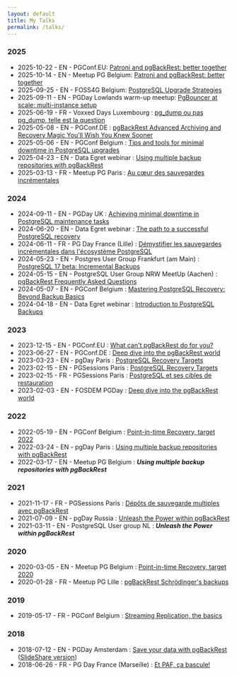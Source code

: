 ```yaml
---
layout: default
title: My Talks
permalink: /talks/
---
```


### 2025

* 2025-10-22 - EN - PGConf.EU: [Patroni and pgBackRest: better together](en/20251022_PGConfEU_Patroni-and-pgBackRest.pdf)
* 2025-10-14 - EN - Meetup PG Belgium: [Patroni and pgBackRest: better together](en/20251014_Meetup-PGBE_Patroni-and-pgBackRest.pdf)
* 2025-09-25 - EN - FOSS4G Belgium: [PostgreSQL Upgrade Strategies](en/20250925_FOSS4GBE_PostgreSQL-upgrade-strategies.pdf)
* 2025-09-11 - EN - PGDay Lowlands warm-up meetup: [PgBouncer at scale: multi-instance setup](en/20250912_PGDayLowlands_PgBouncer-at-scale.pdf)
* 2025-06-19 - FR - Voxxed Days Luxembourg : [pg_dump ou pas pg_dump, telle est la question](fr/20250619_voxxedlu_pgdump-ou-pas-pgdump.pdf)
* 2025-05-08 - EN - PGConf.DE : [pgBackRest Advanced Archiving and Recovery Magic You'll Wish You Knew Sooner](en/20250508_PGConfDE_sponsor-track.pdf)
* 2025-05-06 - EN - PGConf Belgium : [Tips and tools for minimal downtime in PostgreSQL upgrades](en/20250506_pgconfBE_minimal-downtime-in-PostgreSQL-upgrades.pdf)
* 2025-04-23 - EN - Data Egret webinar : [Using multiple backup repositories with pgBackRest](en/20250423_DataEgret-webinar_Using_multiple_repositories_with_pgBackRest.pdf)
* 2025-03-13 - FR - Meetup PG Paris : [Au cœur des sauvegardes incrémentales](fr/20250313_Meetup-Paris_Sauvegardes-incrementales.pdf)

### 2024

* 2024-09-11 - EN - PGDay UK : [Achieving minimal downtime in PostgreSQL maintenance tasks](en/20240911_PGDayUK_PostgreSQL-maintenance-tasks.pdf)
* 2024-06-20 - EN - Data Egret webinar : [The path to a successful PostgreSQL recovery](en/20240620_DataEgret-webinar_Path-to-PostgreSQL-Recovery.pdf)
* 2024-06-11 - FR - PG Day France (Lille) : [Démystifier les sauvegardes incrémentales dans l'écosystème PostgreSQL](fr/20240611_PGDayFrance_Sauvegardes-incrementales.pdf)
* 2024-05-23 - EN - Postgres User Group Frankfurt (am Main) : [PostgreSQL 17 beta: Incremental Backups](en/20240523_Meetup-Frankfurt_Incremental-Backups.pdf)
* 2024-05-15 - EN - PostgreSQL User Group NRW MeetUp (Aachen) : [pgBackRest Frequently Asked Questions](en/20240515_Meetup-Aachen_pgBackRest-FAQ.pdf)
* 2024-05-07 - EN - PGConf Belgium : [Mastering PostgreSQL Recovery: Beyond Backup Basics](en/20240507_pgconfBE_Mastering-PostgreSQL-Recovery.pdf)
* 2024-04-18 - EN - Data Egret webinar : [Introduction to PostgreSQL Backups](en/20240418_DataEgret-webinar_Introduction-to-PostgreSQL-Backups.pdf)

### 2023

* 2023-12-15 - EN - PGConf.EU : [What can't pgBackRest do for you?](en/20231215_PGConfEU_What-cant-pgBackRest-do-for-you.pdf)
* 2023-06-27 - EN - PGConf.DE : [Deep dive into the pgBackRest world](en/20230627_PGConfDE_Deep-dive-into-the-pgBackRest-world.reveal.pdf)
* 2023-03-23 - EN - pgDay Paris : [PostgreSQL Recovery Targets](https://pgstef.github.io/talks/en/20230323_pgDayParis_PostgreSQL-Recovery-Targets.reveal.pdf)
* 2023-02-15 - EN - PGSessions Paris : [PostgreSQL Recovery Targets](https://pgstef.github.io/talks/en/20230215_PGSessions_PostgreSQL-Recovery-Targets_EN.reveal.pdf)
* 2023-02-15 - FR - PGSessions Paris : [PostgreSQL et ses cibles de restauration](https://pgstef.github.io/talks/fr/20230215_PGSessions_PostgreSQL-Recovery-Targets_FR.reveal.pdf)
* 2023-02-03 - EN - FOSDEM PGDay : [Deep dive into the pgBackRest world](https://pgstef.github.io/talks/en/20230203_FOSDEM-PGDay_Deep-dive-into-the-pgBackRest-world.pdf)

### 2022

* 2022-05-19 - EN - PGConf Belgium : [Point-in-time Recovery, target 2022](https://pgstef.github.io/talks/en/20220519_pgconfBE_pitr-target-2022.pdf)
* 2022-03-24 - EN - pgDay Paris : [Using multiple backup repositories with pgBackRest](https://pgstef.github.io/talks/en/20220324_pgDayParis_Using-multiple-backup-repositories-with-pgBackRest.pdf)
* 2022-03-17 - EN - Meetup PG Belgium : ***Using multiple backup repositories with pgBackRest***

### 2021

* 2021-11-17 - FR - PGSessions Paris : [Dépôts de sauvegarde multiples avec pgBackRest](https://pgstef.github.io/talks/fr/20211117_pgsession14_pgbackrest-multi-repo.reveal.pdf)
* 2021-07-09 - EN - pgDay Russia : [Unleash the Power within pgBackRest](https://pgstef.github.io/talks/en/20210709_pgdayru_Unleash-the-Power-within-pgBackRest.pdf)
* 2021-03-11 - EN - PostgreSQL User group NL : ***Unleash the Power within pgBackRest***

### 2020

* 2020-03-05 - EN - Meetup PG Belgium : [Point-in-time Recovery, target 2020](https://pgstef.github.io/talks/en/20200305_meetup_pitr-target-2020.reveal.pdf)
* 2020-01-28 - FR - Meetup PG Lille : [pgBackRest Schrödinger's backups](https://pgstef.github.io/talks/fr/20200128_meetup_pgbackrest-schrodingers-backups.reveal.pdf)

### 2019

* 2019-05-17 - FR - PGConf Belgium : [Streaming Replication, the basics](https://pgstef.github.io/talks/en/20190517_pgconfBE_Streaming-Replication.reveal.pdf)

### 2018

* 2018-07-12 - EN - PGDay Amsterdam : [Save your data with pgBackRest](https://pgstef.github.io/talks/en/20180712_pgdayAmsterdam_pgBackRest.html.gz) ([SlideShare version](https://www.slideshare.net/PGDayAmsterdam/pgdayamsterdam-2018-stefan-fercot-save-your-data-with-pgbackrest))
* 2018-06-26 - FR - PG Day France (Marseille) : [Et PAF, ça bascule!](https://pgstef.github.io/talks/fr/PAF_PGDayFR_2018-06-26.html.gz)
